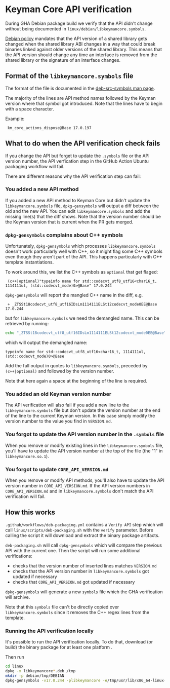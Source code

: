 # Keyman Core API verification

During GHA Debian package build we verify that the API didn't change
without being documented in `linux/debian/libkeymancore.symbols`.

[Debian policy](https://www.debian.org/doc/debian-policy/ch-sharedlibs#run-time-shared-libraries)
mandates that the API version of a shared library gets changed when the shared
library ABI changes in a way that could break binaries linked against
older versions of the shared library. This means that the API version should
change any time an interface is removed from the shared library or the
signature of an interface changes.

## Format of the `libkeymancore.symbols` file

The format of the file is documented in the
[deb-src-symbols man page](https://www.man7.org/linux/man-pages/man5/deb-src-symbols.5.html).

The majority of the lines are API method names followed by the
Keyman version where that symbol got introduced. Note that the lines
have to begin with a space character.

Example:

```
 km_core_actions_dispose@Base 17.0.197
```

## What to do when the API verification check fails

If you change the API but forget to update the `.symbols` file or the
API version number, the API verfication step in the GitHub Action
Ubuntu packaging workflow will fail.

There are different reasons why the API verification step can fail:

### You added a new API method

If you added a new API method to Keyman Core but didn't update the
`libkeymancore.symbols` file, `dpkg-gensymbols` will output a diff
between the old and the new API. You can edit `libkeymancore.symbols`
and add the missing line(s) that the diff shows. Note that the version
number should be the Keyman version that is current when the PR gets
merged.

### `dpkg-gensymbols` complains about C++ symbols

Unfortunately, `dpkg-gensymbols` which processes `libkeymancore.symbols` doesn't
work particularly well with C++, so it might flag some C++ symbols even though
they aren't part of the API. This happens particularly with C++ template
instantiations.

To work around this, we list the C++ symbols as `optional` that get flaged:

```
 (c++|optional)"typeinfo name for std::codecvt_utf8_utf16<char16_t, 1114111ul, (std::codecvt_mode)0>@Base" 17.0.244
```

`dpkg-gensymbols` will report the mangled C++ name in the diff, e.g.

```
 + _ZTSSt18codecvt_utf8_utf16IDsLm1114111ELSt12codecvt_mode0EE@Base 17.0.244
 ```

but for `libkeymancore.symbols` we need the demangled name. This can be
retrieved by running:

```bash
echo "_ZTSSt18codecvt_utf8_utf16IDsLm1114111ELSt12codecvt_mode0EE@Base" | c++filt
```

which will output the demangled name:

```
typeinfo name for std::codecvt_utf8_utf16<char16_t, 1114111ul, (std::codecvt_mode)0>@Base
```

Add the full output in quotes to `libkeymancore.symbols`, preceded by
`(c++|optional)` and followed by the version number.

Note that here again a space at the beginning of the line is required.

### You added an old Keyman version number

The API verification will also fail if you add a new line to the
`libkeymancore.symbols` file but don't update the version number at the
end of the line to the current Keyman version. In this case simply
modify the version number to the value you find in `VERSION.md`.

### You forgot to update the API version number in the `.symbols` file

When you remove or modify existing lines in the `libkeymancore.symbols`
file, you'll have to update the API version number at the top of the file
(the "1" in `libkeymancore.so.1`).

### You forgot to update `CORE_API_VERSION.md`

When you remove or modify API methods, you'll also have to update
the API version number in `CORE_API_VERSION.md`. If the API version
numbers in `CORE_API_VERSION.md` and in `libkeymancore.symbols` don't
match the API verification will fail.

## How this works

`.github/workflows/deb-packaging.yml` contains a `Verify API` step
which will call `linux/scripts/deb-packaging.sh` with the `verify`
parameter. Before calling the script it will download and extract
the binary package artifacts.

`deb-packaging.sh` will call `dpkg-gensymbols` which will compare the
previous API with the current one. Then the script will run some
additional verifications:

- checks that the version number of inserted lines matches `VERSION.md`
- checks that the API version number in `libkeymancore.symbols` got
  updated if necessary
- checks that `CORE_API_VERSION.md` got updated if necessary

`dpkg-gensymbols` will generate a new `symbols` file which the GHA
verification will archive.

Note that this `symbols` file can't be directly copied over
`libkeymancore.symbols` since it removes the C++ regex lines from the template.

### Running the API verification locally

It's possible to run the API verification locally. To do that, download
(or build) the binary package for at least one platform .

Then run

```bash
cd linux
dpkg -x libkeymancore*.deb /tmp
mkdir -p debian/tmp/DEBIAN
dpkg-gensymbols -v17.0.244 -plibkeymancore -e/tmp/usr/lib/x86_64-linux-gnu/libkeymancore.so* -c4
```
